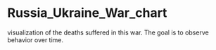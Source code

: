 # Russia_Ukraine_War_chart

visualization of the deaths suffered in this war. The goal is to observe behavior over time.
